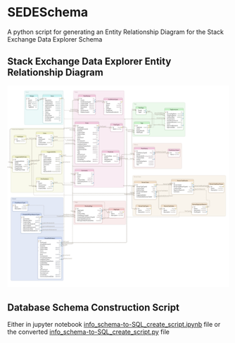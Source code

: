 # SEDESchema
A python script for generating an Entity Relationship Diagram for the Stack Exchange Data Explorer Schema

## Stack Exchange Data Explorer Entity Relationship Diagram

![SEDE_ERD](./SEDE_ERD.png)

## Database Schema Construction Script 

Either in jupyter notebook [info_schema-to-SQL_create_script.ipynb](https://github.com/leerssej/SEDESchema/blob/master/info_schema-to-SQL_create_script.ipynb) file or the converted [info_schema-to-SQL_create_script.py](https://github.com/leerssej/SEDESchema/blob/master/info_schema-to-SQL_create_script.py) file
